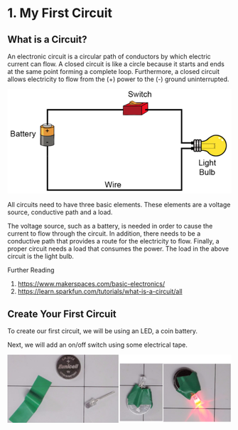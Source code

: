 # 1. My First Circuit

## What is a Circuit?
An electronic circuit is a circular path of conductors by which electric current can flow.  A closed circuit is like a circle because it starts and ends at the same point forming a complete loop. Furthermore, a closed circuit allows electricity to flow from the (+) power to the (-) ground uninterrupted.

![pict](Circuit.png)

All circuits need to have three basic elements.  These elements are a voltage source, conductive path and a load.

The voltage source, such as a battery, is needed in order to cause the current to flow through the circuit.  In addition, there needs to be a conductive path that provides a route for the electricity to flow.  Finally, a proper circuit needs a load that consumes the power.  The load in the above circuit is the light bulb.
  
Further Reading
  1. https://www.makerspaces.com/basic-electronics/
  2. https://learn.sparkfun.com/tutorials/what-is-a-circuit/all


## Create Your First Circuit
To create our first circuit, we will be using an LED, a coin battery.

Next, we will add an on/off switch using some electrical tape.

![FIrstCircuitwithSwitch](coinLED2.png)

